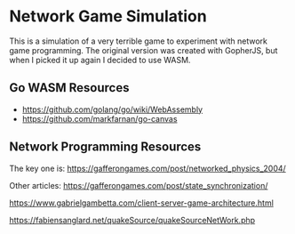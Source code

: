 # Network Game Simulation

This is a simulation of a very terrible game to experiment with network game programming. The original version was created with GopherJS, but when I picked it up again I decided to use WASM.


## Go WASM Resources

* https://github.com/golang/go/wiki/WebAssembly
* https://github.com/markfarnan/go-canvas


## Network Programming Resources

The key one is:
https://gafferongames.com/post/networked_physics_2004/

Other articles:
https://gafferongames.com/post/state_synchronization/

https://www.gabrielgambetta.com/client-server-game-architecture.html


https://fabiensanglard.net/quakeSource/quakeSourceNetWork.php
